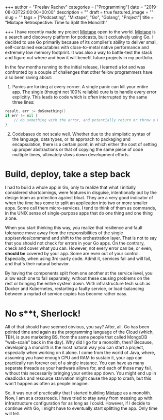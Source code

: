 +++
author = "Preslav Rachev"
categories = ["Programming"]
date = "2019-08-03T22:00:00+00:00"
description = ""
draft = true
featured_image = ""
slug = ""
tags = ["Podcasting", "Mixtape", "Go", "Golang", "Project"]
title = "Mixtape Retrospective: Time to Split the Monolith"

+++
I have recently made my project [Mixtape](https://mixtape.preslav.me/) open to the world. [Mixtape](https://mixtape.preslav.me/) is a search and discovery platform for podcasts, built exclusively using Go. I decided to use Go primarily because of its compiler's ability to deliver small, self-contained executables with close-to-metal native performance and extremely low memory footprint. It was also a way to battle-test the stack and figure out where and how it will benefit future projects in my portfolio.

In the few months running to the initial release, I learned a lot and was confronted by a couple of challenges that other fellow programmers have also been raving about:

1. Panics are lurking at every corner. A single panic can kill your entire app. The single (thought not 100% reliable) cure is to handle every error explicitly. This leads to code which is often interrupted by the same three lines:

```go
result, err := doSomething()
if err != nil {
    // do something with the error, and potentially return or throw a Panic
}
```

2. Codebases do not scale well. Whether due to the simplistic syntax of the language, data types, or its approach to packaging and encapsulation, there is a certain point, in which either the cost of setting up proper abstractions or that of copying the same piece of code multiple times, ultimately slows down development efforts.

# Build, deploy, take a step back 
I had to build a whole app in Go, only to realize that what I initially considered shortcomings, were features in disguise, intentionally put by the design team as protection against bloat. They are a very good indicator of when the time has come to split an application into two or more smaller apps. Some call them micro-services. I tend to think of them as commands, in the UNIX sense of single-purpose apps that do one thing and one thing alone.

When you start thinking this way, you realize that resilience and fault tolerance move away from the responsibilities of the single app/service/command and shift to the orchestration layer. That is not to say that you should not check for errors in your Go apps. On the contrary, check and cover what you can. However, not every error can be, or even, **should be** covered by your app. Some are even out of your control. Especially, when using 3rd-party code. Admit it, services fail and will fail, and that's their natural behavior. 

By having the components split from one another at the service level, you allow each one to fail separately, without these causing problems on the rest or bringing the entire system down. With infrastructure tech such as Docker and Kubernetes, restarting a faulty service, or load-balancing between a myriad of service copies has become rather easy.

# No s**t, Sherlock!
All of that should have seemed obvious, you say? After, all, Go has been pointed time and again as the programming language of the Cloud (which, TBH, is pure marketing BS, from the same people that called MongoDB "web-scale" back in the day). Why did I go for a monolith, then? Because, developing a monolith is the most natural way you can start a project, especially when working on it alone. I come from the world of Java, where, assuming you have enough CPU and RAM to sustain it, your app can practically run forever out of a single instance. You can have as many separate threads as your hardware allows for, and each of those may fail, without this necessarily bringing your entire app down. You might end up in deadlocks and resource starvation might cause the app to crash, but this won't happen as often as people imagine.

So, it was our of practicality that I started building [Mixtape](https://mixtape.preslav.me/) as a monolith. Now, I am at a crossroads. I have tried to stay away from messing up with infrastructure configuration for as long as I could. However, if I decide to continue with Go, I might have to eventually start splitting the app. Only time will tell. 